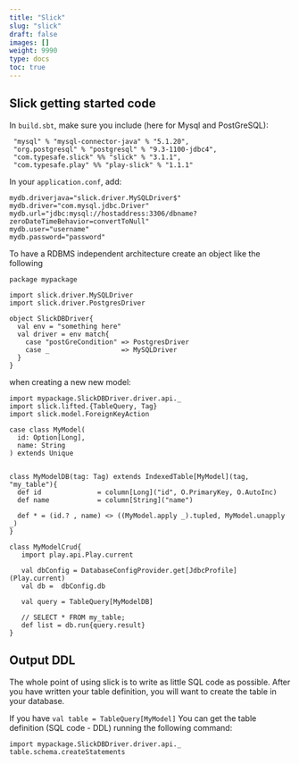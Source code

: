 ```yaml
---
title: "Slick"
slug: "slick"
draft: false
images: []
weight: 9990
type: docs
toc: true
---
```


## Slick getting started code
In `build.sbt`, make sure you include (here for Mysql and PostGreSQL):

     "mysql" % "mysql-connector-java" % "5.1.20",  
     "org.postgresql" % "postgresql" % "9.3-1100-jdbc4",
     "com.typesafe.slick" %% "slick" % "3.1.1",
     "com.typesafe.play" %% "play-slick" % "1.1.1"

In your `application.conf`, add:

    mydb.driverjava="slick.driver.MySQLDriver$"
    mydb.driver="com.mysql.jdbc.Driver"
    mydb.url="jdbc:mysql://hostaddress:3306/dbname?zeroDateTimeBehavior=convertToNull"
    mydb.user="username"
    mydb.password="password"

To have a RDBMS independent architecture create an object like the following

    package mypackage
    
    import slick.driver.MySQLDriver
    import slick.driver.PostgresDriver
     
    object SlickDBDriver{
      val env = "something here"
      val driver = env match{
        case "postGreCondition" => PostgresDriver
        case _                  => MySQLDriver
      }
    }


when creating a new new model:

    import mypackage.SlickDBDriver.driver.api._
    import slick.lifted.{TableQuery, Tag}
    import slick.model.ForeignKeyAction

    case class MyModel(
      id: Option[Long],
      name: String
    ) extends Unique
    
    
    class MyModelDB(tag: Tag) extends IndexedTable[MyModel](tag, "my_table"){
      def id              = column[Long]("id", O.PrimaryKey, O.AutoInc)
      def name            = column[String]("name")
      
      def * = (id.? , name) <> ((MyModel.apply _).tupled, MyModel.unapply _)
    }

    class MyModelCrud{
       import play.api.Play.current

       val dbConfig = DatabaseConfigProvider.get[JdbcProfile](Play.current)
       val db =  dbConfig.db

       val query = TableQuery[MyModelDB]
       
       // SELECT * FROM my_table;
       def list = db.run{query.result}
    }





## Output DDL
The whole point of using slick is to write as little SQL code as possible. After you have written your table definition, you will want to create the table in your database. 

If you have `val table = TableQuery[MyModel]` You can get the table definition (SQL code - DDL) running the following command:

    
    import mypackage.SlickDBDriver.driver.api._
    table.schema.createStatements

